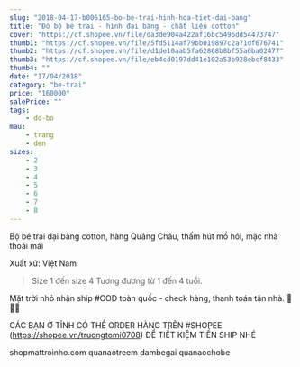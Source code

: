 ```yaml
---
slug: "2018-04-17-b006165-bo-be-trai-hinh-hoa-tiet-dai-bang"
title: "Đô bộ bé trai - hình đại bàng - chất liệu cotton"
cover: "https://cf.shopee.vn/file/da3de904a422af16bc5496dd54473747"
thumb1: "https://cf.shopee.vn/file/5fd5114af79bb019897c2a71df676741"
thumb2: "https://cf.shopee.vn/file/d1de10aab5fa62868b8bf55a6ba02477"
thumb3: "https://cf.shopee.vn/file/eb4cd0197dd41e102a53b928ebcf8433"
thumb4: ""
date: "17/04/2018"
category: "be-trai"
price: "160000"
salePrice: ""
tags:
    - do-bo
mau:
    - trang
    - den
sizes:
    - 2
    - 3
    - 4
    - 5
    - 6
    - 7
    - 8
---
```


Bộ bé trai đại bàng cotton, hàng Quảng Châu, thấm hút mồ hôi, mặc nhà thoải mái

Xuất xứ: Việt Nam

> Size 1 đến size 4
> Tương đương từ 1 đến 4 tuổi. 

Mặt trời nhỏ nhận ship #COD toàn quốc - check hàng, thanh toán tận nhà.  🚚🚚🚚

CÁC BẠN Ở TỈNH CÓ THỂ ORDER HÀNG TRÊN #SHOPEE (https://shopee.vn/truongtomi0708) ĐỂ TIẾT KIỆM TIỀN SHIP NHÉ

<div class="hidden">
shopmattroinho.com quanaotreem dambegai quanaochobe
</div>